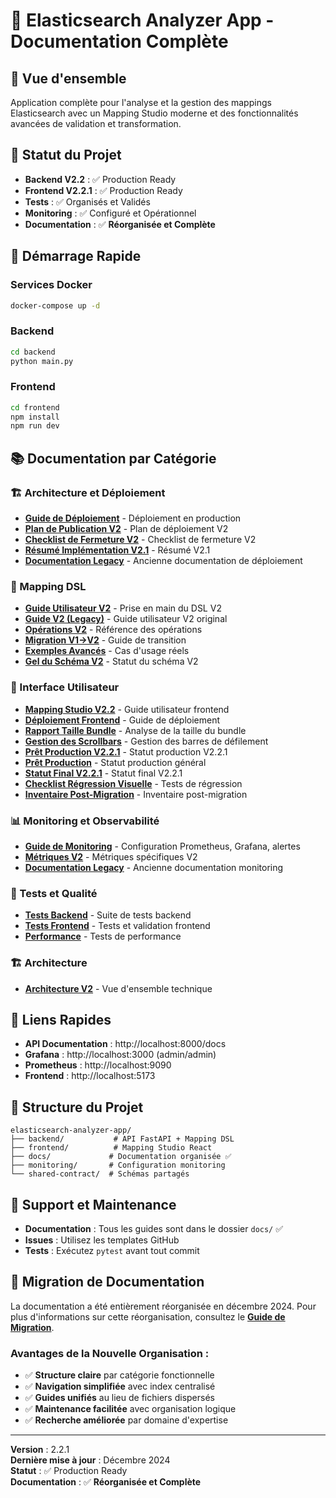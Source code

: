 # 🚀 **Elasticsearch Analyzer App - Documentation Complète**

## 📖 **Vue d'ensemble**

Application complète pour l'analyse et la gestion des mappings Elasticsearch avec un Mapping Studio moderne et des fonctionnalités avancées de validation et transformation.

## 🎯 **Statut du Projet**

- **Backend V2.2** : ✅ Production Ready
- **Frontend V2.2.1** : ✅ Production Ready  
- **Tests** : ✅ Organisés et Validés
- **Monitoring** : ✅ Configuré et Opérationnel
- **Documentation** : ✅ **Réorganisée et Complète**

## 🚀 **Démarrage Rapide**

### **Services Docker**
```bash
docker-compose up -d
```

### **Backend**
```bash
cd backend
python main.py
```

### **Frontend**
```bash
cd frontend
npm install
npm run dev
```

## 📚 **Documentation par Catégorie**

### **🏗️ Architecture et Déploiement**
- **[Guide de Déploiement](docs/deployment/README.md)** - Déploiement en production
- **[Plan de Publication V2](docs/deployment/publication-plan-v2.md)** - Plan de déploiement V2
- **[Checklist de Fermeture V2](docs/deployment/v2-closure-checklist.md)** - Checklist de fermeture V2
- **[Résumé Implémentation V2.1](docs/deployment/v21-implementation-summary.md)** - Résumé V2.1
- **[Documentation Legacy](docs/deployment/legacy.md)** - Ancienne documentation de déploiement

### **🔧 Mapping DSL**
- **[Guide Utilisateur V2](docs/mapping/README.md)** - Prise en main du DSL V2
- **[Guide V2 (Legacy)](docs/mapping/readme-v2.md)** - Guide utilisateur V2 original
- **[Opérations V2](docs/mapping/operations.md)** - Référence des opérations
- **[Migration V1→V2](docs/mapping/migration.md)** - Guide de transition
- **[Exemples Avancés](docs/mapping/examples.md)** - Cas d'usage réels
- **[Gel du Schéma V2](docs/mapping/schema-freeze.md)** - Statut du schéma V2

### **🎨 Interface Utilisateur**
- **[Mapping Studio V2.2](docs/frontend/README.md)** - Guide utilisateur frontend
- **[Déploiement Frontend](docs/frontend/deployment.md)** - Guide de déploiement
- **[Rapport Taille Bundle](docs/frontend/bundle-size-report.md)** - Analyse de la taille du bundle
- **[Gestion des Scrollbars](docs/frontend/scrollbars.md)** - Gestion des barres de défilement
- **[Prêt Production V2.2.1](docs/frontend/production-ready-v2.2.1.md)** - Statut production V2.2.1
- **[Prêt Production](docs/frontend/production-ready.md)** - Statut production général
- **[Statut Final V2.2.1](docs/frontend/status-final-v2.2.1.md)** - Statut final V2.2.1
- **[Checklist Régression Visuelle](docs/frontend/visual-regression-checklist.md)** - Tests de régression
- **[Inventaire Post-Migration](docs/frontend/post-migration-inventory.md)** - Inventaire post-migration

### **📊 Monitoring et Observabilité**
- **[Guide de Monitoring](docs/monitoring/README.md)** - Configuration Prometheus, Grafana, alertes
- **[Métriques V2](docs/monitoring/v2-metrics.md)** - Métriques spécifiques V2
- **[Documentation Legacy](docs/monitoring/legacy.md)** - Ancienne documentation monitoring

### **🧪 Tests et Qualité**
- **[Tests Backend](docs/testing/backend.md)** - Suite de tests backend
- **[Tests Frontend](docs/testing/frontend.md)** - Tests et validation frontend
- **[Performance](docs/testing/performance.md)** - Tests de performance

### **🏗️ Architecture**
- **[Architecture V2](docs/architecture/README.md)** - Vue d'ensemble technique

## 🔗 **Liens Rapides**

- **API Documentation** : http://localhost:8000/docs
- **Grafana** : http://localhost:3000 (admin/admin)
- **Prometheus** : http://localhost:9090
- **Frontend** : http://localhost:5173

## 📁 **Structure du Projet**

```
elasticsearch-analyzer-app/
├── backend/           # API FastAPI + Mapping DSL
├── frontend/          # Mapping Studio React
├── docs/             # Documentation organisée ✅
├── monitoring/       # Configuration monitoring
└── shared-contract/  # Schémas partagés
```

## 🚨 **Support et Maintenance**

- **Documentation** : Tous les guides sont dans le dossier `docs/` ✅
- **Issues** : Utilisez les templates GitHub
- **Tests** : Exécutez `pytest` avant tout commit

## 🔄 **Migration de Documentation**

La documentation a été entièrement réorganisée en décembre 2024. Pour plus d'informations sur cette réorganisation, consultez le **[Guide de Migration](MIGRATION_README.md)**.

### **Avantages de la Nouvelle Organisation :**
- ✅ **Structure claire** par catégorie fonctionnelle
- ✅ **Navigation simplifiée** avec index centralisé
- ✅ **Guides unifiés** au lieu de fichiers dispersés
- ✅ **Maintenance facilitée** avec organisation logique
- ✅ **Recherche améliorée** par domaine d'expertise

---

**Version** : 2.2.1  
**Dernière mise à jour** : Décembre 2024  
**Statut** : ✅ Production Ready  
**Documentation** : ✅ **Réorganisée et Complète**
